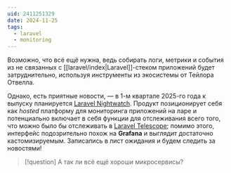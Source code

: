 ```yaml
---
uid: 2411251329
date: 2024-11-25
tags:
  - laravel
  - monitoring
---
```


Возможно, что всё ещё нужна, ведь собирать логи, метрики и события из не связанных с [[laravel/index|Laravel]]-стеком приложений будет затруднительно, используя инструменты из экосистемы от Тейлора Отвелла.

Однако, есть приятные новости, — в 1-м квартале 2025-го года к выпуску планируется [Laravel Nightwatch](https://nightwatch.laravel.com/). Продукт позиционирует себя как *hosted* платформу для мониторинга приложений на ларе и потенциально включает в себя функции для отслеживания всего того, что можно было бы отслеживать в [Laravel Telescope](https://laravel.com/docs/11.x/telescope); помимо этого, интерфейс подозрительно похож на **Grafana** и выглядит достаточно кастомизируемым. Записались в лист ожидания и будем следить за новостями!

> [!question] А так ли всё ещё хороши микросервисы?
